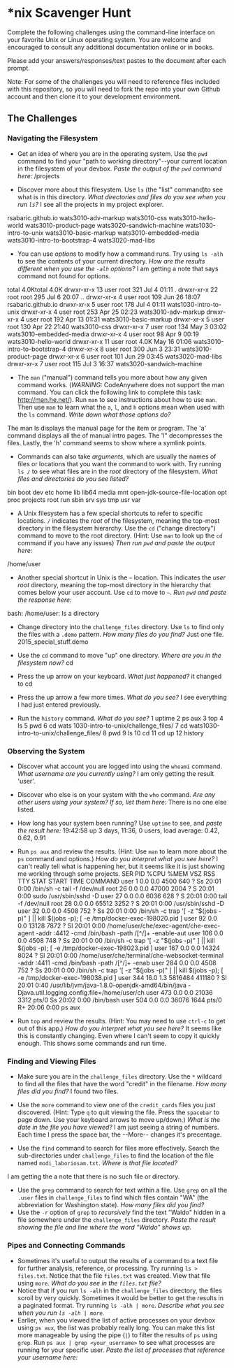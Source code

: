 # *nix Scavenger Hunt

Complete the following challenges using the command-line interface on your favorite
Unix or Linux operating system. You are welcome and encouraged to consult any
additional documentation online or in books.

Please add your answers/responses/text pastes to the document after each prompt.

Note: For some of the challenges you will need to reference files included with
this repository, so you will need to fork the repo into your own Github account
and then clone it to your development environment.

## The Challenges

### Navigating the Filesystem

* Get an idea of where you are in the operating system. Use the `pwd` command to find your "path to working directory"--your current location in the filesystem of your devbox. *Paste the output of the `pwd` command here:* /projects

* Discover more about this filesystem. Use `ls` (the "list" command)to see what is in this directory. *What directories and files do you see when you run `ls`?* I see all the projects in my project explorer.

rsabaric.github.io      wats3010-adv-markup    wats3010-css             wats3010-hello-world           wats3010-product-page  wats3020-sandwich-machine
wats1030-intro-to-unix  wats3010-basic-markup  wats3010-embedded-media  wats3010-intro-to-bootstrap-4  wats3020-mad-libs

* You can use *options* to modify how a command runs. Try using `ls -alh` to see the contents of your current directory. *How are the results different when you use the `-alh` options?* I am getting a note that says command not found for options.

total 4.0Ktotal 4.0K
drwxr-xr-x 13 user root  321 Jul  4 01:11 .
drwxr-xr-x 22 root root  295 Jul  6 20:07 ..
drwxr-xr-x  4 user root  109 Jun 26 18:07 rsabaric.github.io
drwxr-xr-x  5 user root  178 Jul  4 01:11 wats1030-intro-to-unix
drwxr-xr-x  4 user root  253 Apr 25 02:23 wats3010-adv-markup
drwxr-xr-x  4 user root  192 Apr 13 01:31 wats3010-basic-markup
drwxr-xr-x  5 user root  130 Apr 22 21:40 wats3010-css
drwxr-xr-x  7 user root  134 May  3 03:02 wats3010-embedded-media
drwxr-xr-x  4 user root   98 Apr  9 00:19 wats3010-hello-world
drwxr-xr-x 11 user root 4.0K May 16 01:06 wats3010-intro-to-bootstrap-4
drwxr-xr-x  8 user root  300 Jun  3 23:31 wats3010-product-page
drwxr-xr-x  6 user root  101 Jun 29 03:45 wats3020-mad-libs
drwxr-xr-x  7 user root  115 Jul  3 16:37 wats3020-sandwich-machine

* The `man` ("manual") command tells you more about how any given command works. (*WARNING:* CodeAnywhere does not support the man command. You can click the following link to complete this task: http://man.he.net/). Run `man` to see instructions about how to use `man`. Then use `man` to learn what the `a`, `l`, and `h` options mean when used with the `ls` command. *Write down what those options do?* 

The man ls displays the manual page for the item or program. The 'a' command displays all the of manual intro pages. The 'l" decompresses the files. Lastly, the 'h' command seems to show where a symlink points. 

* Commands can also take *arguments*, which are usually the names of files or locations that you want the command to work with. Try running `ls /` to see what files are in the *root* directory of the filesystem. *What files and directories do you see listed?*

bin  boot  dev  etc  home  lib  lib64  media  mnt  open-jdk-source-file-location  opt  proc  projects  root  run  sbin  srv  sys  tmp  usr  var

* A Unix filesystem has a few special shortcuts to refer to specific locations. `/` indicates the *root* of the filesystem, meaning the top-most directory in the filesystem hierarchy. Use the `cd` ("change directory") command to move to the root directory. (Hint: Use `man` to look up the `cd` command if you have any issues) *Then run `pwd` and paste the output here:*

/home/user

* Another special shortcut in Unix is the `~` location. This indicates the *user root* directory, meaning the top-most directory in the hierarchy that comes below your user account. Use `cd` to move to `~`. *Run `pwd` and paste the response here:*

bash: /home/user: Is a directory

* Change directory into the `challenge_files` directory. Use `ls` to find only the files with a `.demo` pattern. *How many files do you find?* Just one file. 2015_special_stuff.demo

* Use the `cd` command to move "up" one directory. *Where are you in the filesystem now?* cd
* Press the up arrow on your keyboard. *What just happened?* it changed to cd
* Press the up arrow a few more times. *What do you see?* I see everything I had just entered previously. 
* Run the `history` command. *What do you see?* 
    1  uptime
    2  ps aux
    3  top
    4  ls
    5  pwd
    6  cd wats 1030-intro-to-unix/challenge_files/
    7  cd wats1030-intro-to-unix/challenge_files/
    8  pwd
    9  ls
   10  cd
   11  cd up
   12  history

### Observing the System

* Discover what account you are logged into using the `whoami` command. *What username are you currently using?* I am only getting the result 'user'.

* Discover who else is on your system with the `who` command. *Are any other users using your system? If so, list them here:* There is no one else listed.

* How long has your system been running? Use `uptime` to see, and *paste the result here:*  19:42:58 up 3 days, 11:36,  0 users,  load average: 0.42, 0.62, 0.91
* Run `ps aux` and review the results. (Hint: Use `man` to learn more about the `ps` command and options.) *How do you interpret what you see here?* I can't really tell what is happening her, but it seems like it is just showing me working through some projects. 
SER       PID %CPU %MEM    VSZ   RSS TTY      STAT START   TIME COMMAND
user         1  0.0  0.0   4500   640 ?        Ss   20:01   0:00 /bin/sh -c tail -f /dev/null
root        26  0.0  0.0  47000  2004 ?        S    20:01   0:00 sudo /usr/sbin/sshd -D
user        27  0.0  0.0   6036   628 ?        S    20:01   0:00 tail -f /dev/null
root        28  0.0  0.0  65512  3252 ?        S    20:01   0:00 /usr/sbin/sshd -D
user        32  0.0  0.0   4508   752 ?        Ss   20:01   0:00 /bin/sh -c trap '[ -z "$(jobs -p)" ] || kill $(jobs -p); [ -e /tmp/docker-exec-198020.pid ]
user        92  0.0  0.0  13128  7872 ?        Sl   20:01   0:00 /home/user/che/exec-agent/che-exec-agent -addr :4412 -cmd /bin/bash -path /[^/]+ -enable-aut
user       106  0.0  0.0   4508   748 ?        Ss   20:01   0:00 /bin/sh -c trap '[ -z "$(jobs -p)" ] || kill $(jobs -p); [ -e /tmp/docker-exec-198023.pid ]
user       167  0.0  0.0  14324  8024 ?        Sl   20:01   0:00 /home/user/che/terminal/che-websocket-terminal -addr :4411 -cmd /bin/bash -path /[^/]+ -enab
user       284  0.0  0.0   4508   752 ?        Ss   20:01   0:00 /bin/sh -c trap '[ -z "$(jobs -p)" ] || kill $(jobs -p); [ -e /tmp/docker-exec-198038.pid ]
user       344 16.0  1.3 5816484 411180 ?      Sl   20:01   0:40 /usr/lib/jvm/java-1.8.0-openjdk-amd64/bin/java -Djava.util.logging.config.file=/home/user/ch
user       473  0.0  0.0  21036  3312 pts/0    Ss   20:02   0:00 /bin/bash
user       504  0.0  0.0  36076  1644 pts/0    R+   20:06   0:00 ps aux
* Run `top` and review the results. (Hint: You may need to use `ctrl-c` to get out of this app.) *How do you interpret what you see here?* It seems like this is constantly changing. Even where I can't seem to copy it quickly enough. This shows some commands and run time. 

### Finding and Viewing Files

* Make sure you are in the `challenge_files` directory. Use the `*` wildcard to find all the files that have the word "credit" in the filename. *How many files did you find?* I found two files.

* Use the `more` command to view one of the `credit_cards` files you just discovered. (Hint: Type `q` to quit viewing the file. Press the `spacebar` to page down. Use your keyboard arrows to move up/down.) *What is the date in the file you have viewed?* I am just seeing a string of numbers. Each time I press the space bar, the --More-- changes it's precentage.

* Use the `find` command to search for files more effectively. Search the sub-directories under `challenge_files` to find the location of the file named `modi_laboriosam.txt`. *Where is that file located?*

I am getting the a note that there is no such file or directory.

* Use the `grep` command to search for text within a file. Use `grep` on all the `.user` files in `challenge_files` to find which files contain "WA" (the abbreviation for Washington state). *How many files did you find?*
* Use the `-r` option of `grep` to *recursively* find the text "Waldo" hidden in a file somewhere under the `challenge_files` directory. *Paste the result showing the file and line where the word "Waldo" shows up.*

### Pipes and Connecting Commands

* Sometimes it's useful to output the results of a command to a text file for further analysis, reference, or processing. Try running `ls > files.txt`. Notice that the file `files.txt` was created. View that file using `more`. *What do you see in the `files.txt` file?*
* Notice that if you run `ls -alh` in the `challenge_files` directory, the files scroll by very quickly. Sometimes it would be better to get the results in a paginated format. Try running `ls -alh | more`. *Describe what you see when you run `ls -alh | more`.*
* Earlier, when you viewed the list of active processes on your devbox using `ps aux`, the list was probably really long. You can make this list more manageable by using the pipe (`|`) to filter the results of `ps` using `grep`. Run `ps aux | grep <your_username>` to see what processes are running for your specific user. *Paste the list of processes that reference your username here:*
